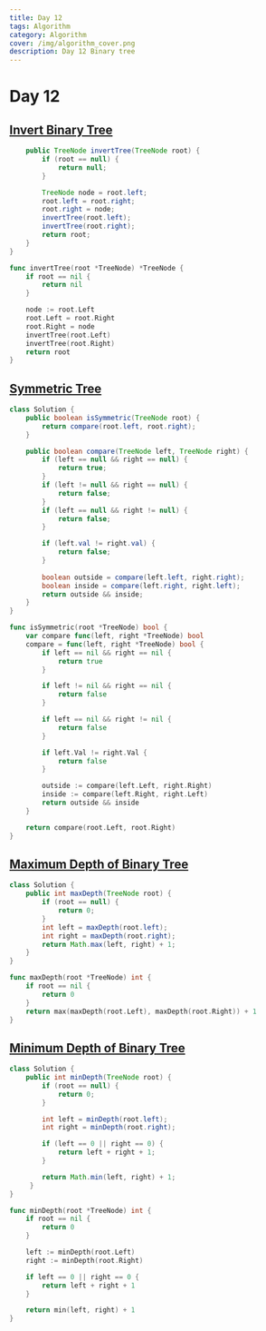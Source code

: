 ```yaml
---
title: Day 12
tags: Algorithm
category: Algorithm
cover: /img/algorithm_cover.png
description: Day 12 Binary tree
---
```


# Day 12

## [Invert Binary Tree](https://leetcode.com/problems/invert-binary-tree/description/)

```java
    public TreeNode invertTree(TreeNode root) {
        if (root == null) {
            return null;
        }

        TreeNode node = root.left;
        root.left = root.right;
        root.right = node;
        invertTree(root.left);
        invertTree(root.right);
        return root;
    }
}
```

```go
func invertTree(root *TreeNode) *TreeNode {
	if root == nil {
		return nil
	}

	node := root.Left
	root.Left = root.Right
	root.Right = node
	invertTree(root.Left)
	invertTree(root.Right)
	return root
}
```

## [Symmetric Tree](https://leetcode.com/problems/symmetric-tree/description/)

```java
class Solution {
    public boolean isSymmetric(TreeNode root) {
        return compare(root.left, root.right);
    }

    public boolean compare(TreeNode left, TreeNode right) {
        if (left == null && right == null) {
            return true;
        } 
        if (left != null && right == null) {
            return false;
        }
        if (left == null && right != null) {
            return false;
        }

        if (left.val != right.val) {
            return false;
        }
        
        boolean outside = compare(left.left, right.right);
        boolean inside = compare(left.right, right.left);
        return outside && inside;
    }
}
```

```go
func isSymmetric(root *TreeNode) bool {
	var compare func(left, right *TreeNode) bool
	compare = func(left, right *TreeNode) bool {
		if left == nil && right == nil {
			return true
		}

		if left != nil && right == nil {
			return false
		}

		if left == nil && right != nil {
			return false
		}

		if left.Val != right.Val {
			return false
		}

		outside := compare(left.Left, right.Right)
		inside := compare(left.Right, right.Left)
		return outside && inside
	}

	return compare(root.Left, root.Right)
}
```

## [Maximum Depth of Binary Tree](https://leetcode.com/problems/maximum-depth-of-binary-tree/description/)

```java
class Solution {
    public int maxDepth(TreeNode root) {
        if (root == null) {
            return 0;
        }
        int left = maxDepth(root.left);
        int right = maxDepth(root.right);
        return Math.max(left, right) + 1;
    }
}
```

```go
func maxDepth(root *TreeNode) int {
	if root == nil {
		return 0
	}
	return max(maxDepth(root.Left), maxDepth(root.Right)) + 1
}
```

## [Minimum Depth of Binary Tree](https://leetcode.com/problems/minimum-depth-of-binary-tree/description/)

```java
class Solution {
    public int minDepth(TreeNode root) {
        if (root == null) {
            return 0;
        }

        int left = minDepth(root.left);
        int right = minDepth(root.right);

        if (left == 0 || right == 0) {
            return left + right + 1;
        }

        return Math.min(left, right) + 1;
     }
}
```

```go
func minDepth(root *TreeNode) int {
	if root == nil {
		return 0
	}

	left := minDepth(root.Left)
	right := minDepth(root.Right)

	if left == 0 || right == 0 {
		return left + right + 1
	}

	return min(left, right) + 1
}
```

